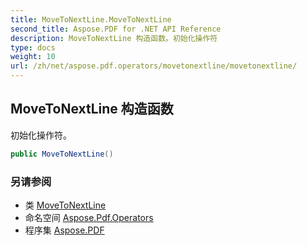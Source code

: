 ```yaml
---
title: MoveToNextLine.MoveToNextLine
second_title: Aspose.PDF for .NET API Reference
description: MoveToNextLine 构造函数。初始化操作符
type: docs
weight: 10
url: /zh/net/aspose.pdf.operators/movetonextline/movetonextline/
---
```

## MoveToNextLine 构造函数

初始化操作符。

```csharp
public MoveToNextLine()
```

### 另请参阅

* 类 [MoveToNextLine](../)
* 命名空间 [Aspose.Pdf.Operators](../../../aspose.pdf.operators/)
* 程序集 [Aspose.PDF](../../../)